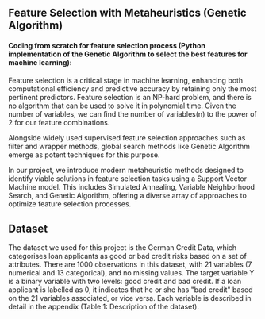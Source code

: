 ## Feature Selection with Metaheuristics (Genetic Algorithm)

#### Coding from scratch for feature selection process (Python implementation of the Genetic Algorithm to select the best features for machine learning):


Feature selection is a critical stage in machine learning, enhancing both computational efficiency and predictive accuracy by retaining only the most pertinent predictors. Feature selection is an NP-hard problem, and there is no algorithm that can be used to solve it in polynomial time. Given the number of variables, we can find the number of variables(n) to the power of 2 for our feature combinations.

Alongside widely used supervised feature selection approaches such as filter and wrapper methods, global search methods like Genetic Algorithm emerge as potent techniques for this purpose.

In our project, we introduce modern metaheuristic methods designed to identify viable solutions in feature selection tasks using a Support Vector Machine model. This includes Simulated Annealing, Variable Neighborhood Search, and Genetic Algorithm, offering a diverse array of approaches to optimize feature selection processes.

## Dataset
The dataset we used for this project is the German Credit Data, which categorises loan applicants
as good or bad credit risks based on a set of attributes. There are 1000 observations in this
dataset, with 21 variables (7 numerical and 13 categorical), and no missing values. The target
variable Y is a binary variable with two levels: good credit and bad credit. If a loan applicant is
labelled as 0, it indicates that he or she has "bad credit" based on the 21 variables associated, or
vice versa. Each variable is described in detail in the appendix (Table 1: Description of the
dataset).
